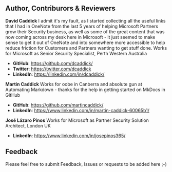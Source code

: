 ## Author, Contriburors & Reviewers

**David Caddick**
I admit it's my fault, as I started collecting all the useful links that I had in OneNote from the last 5 years of helping Microsoft Partners grow their Security business, as well as some of the great content that was now coming across my desk here in Microsoft - it just seemed to make sense to get it out of OneNote and into somewhere more accessible to help reduce friction for Customers and Partners wanting to get stuff done.
Works for Microsoft as Senior Security Specialist, Perth Western Australia

-   **GitHub**: <https://github.com/dcaddick/>
-   **Twitter**: <https://twitter.com/dcaddick>
-   **LinkedIn**: <https://linkedin.com/in/dcaddick/>

**Martin Caddick**
Works for oobe in Canberra and absolute gun at Automating Markdown - thanks for the help in getting started on MkDocs in GitHub

-   **GitHub**: <https://github.com/martincaddick/>
-   **LinkedIn**: <https://www.linkedin.com/in/martin-caddick-60065b1/>

**José Lázaro Pinos**
Works for Microsoft as Partner Security Solution Architect, London UK

-   **LinkedIn**: <https://www.linkedin.com/in/josepinos365/>

## Feedback
Please feel free to submit Feedback, Issues or requests to be added here ;-)